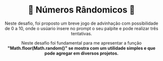 <h1 align ="center"> 🎰 Números Rândomicos 🎰 </h1>
<p align = center> Neste desafio, foi proposto um breve jogo de advinhação com possibilidade de 0 a 10, onde o usúario insere no prompt o seu palpite e pode realizar três tentativas. </p>
<p align = center> Neste desafio foi fundamental para me apresentar a função <strong>"Math.floor(Math.random()"<strong></strong> se mostra com um utilidade simples e que pode agregar em diversos projetos. </p>
